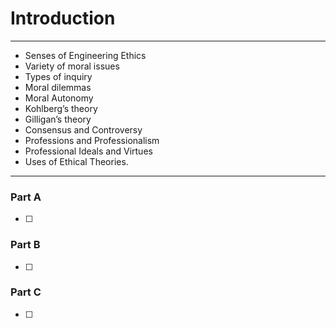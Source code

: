 # Introduction
--- 
- Senses of Engineering Ethics
- Variety of moral issues
- Types of inquiry
- Moral dilemmas
- Moral Autonomy
- Kohlberg’s theory
- Gilligan’s theory
- Consensus and Controversy
- Professions and Professionalism
- Professional Ideals and Virtues
- Uses of Ethical Theories.
---
### Part A
- [ ] 

### Part B
- [ ] 

### Part C
- [ ] 
